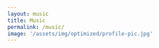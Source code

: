 ```yaml
---
layout: music
title: Music
permalink: /music/
image: '/assets/img/optimized/profile-pic.jpg'
---
```

